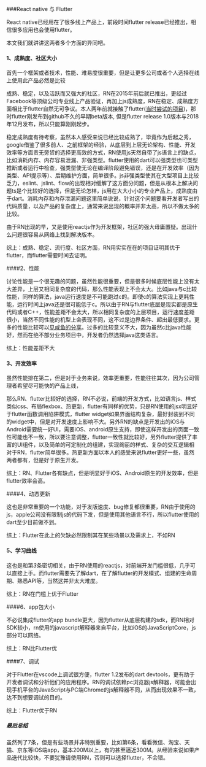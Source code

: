 ###React native 与 Flutter

React native已经用在了很多线上产品上，前段时间flutter release已经推出，相信很多应用也会使用flutter。

本文我们就讲讲这两者多个方面的异同吧。

#### 1、成熟度、社区大小

首先一个框架或者技术，性能、难易度很重要，但是让更多公司或者个人选择在线上使用此产品必然是比较

成熟、稳定，以及活跃而又强大的社区，RN在2015年前后就已推出，更经过Facebook等顶级公司专业线上产品验证，再加上js成熟度，RN在稳定、成熟度方面相比于flutter自然无可争议。本人两年前就接触了flutter([当时尝试的项目](https://gitee.com/wuchaofan/appstore))，那时flutter刚发布到github不久的早期beta版本, 但是flutter release 1.0版本与2018年12月发布，所以只能算刚刚起步。

稳定成熟度有待考察，虽然本人感受来说已经比较成熟了，毕竟作为后起之秀，google借鉴了很多前人、之前框架的经验，从底层到上层无论架构、性能、开发效率等方面责无旁贷的选择更高效的方式，RN使用js天然自带了js语言上的缺点，比如消耗内存、内存容易泄漏、非强类型。flutter使用的dart可以强类型也可类型推断或者运行中检查，强类型使无论在编译阶段避免错误，还是在开发效率（因为类型、API提示等）、后期维护方面，简单很多。js非强类型使其在大型项目上比较乏力，eslint、jslint、flow的出现相对缓解了这方面分问题，但是从根本上解决问题ts是个比较好的选择，但是无论怎样，js用在大大小小的专业产品上，成熟度由于dart。消耗内存和内存泄漏问题这里简单说说，针对这个问题要看开发者写出的代码质量，以及产品的复杂度上，通常来说出现的概率并非太高，所以不做太多的比较。

由于RN出现的早，又是使用reactjs作为开发框架，社区的强大毋庸置疑。出现什么问题很容易从网络上找到解决版本。

综上：成熟、稳定、流行度、社区方面，RN用实实在在的项目证明其优于flutter，而flutter需要时间去证明。



####2、性能

讨论性能是一个很无趣的问题，虽然性能很重要，但是很多时候底层性能上没有太大差异，上层又相同复杂度的代码，那么性能表现上不会太大。比如java与c比较性能，同样的算法，java运行速度是不可能跑过c的。即使c的算法实现上更耗性能，运行时间上java还是很可能低于c。所以由于RN与flutter底层是现实都是原生代码或者C++，性能差距不会太大，所以相同复杂度的上层项目，运行速度差距很小，当然不同性能的机型上会表现不同，这不过是边界条件、超出最低要求。更多的性能比较可以[见咸鱼的分享](https://juejin.im/post/5b9606055188255c7c6541c3)。过多的比较意义不大，因为虽然c比java性能好，然而在绝不部分业务项目中，开发者仍然选择java这类语言。

综上：性能差距不大



#### 3、开发效率

虽然性能排在第二，但是对于业务来说，效率更重要，性能往往其次，因为公司管理者希望尽可能快的产品上线，

那么RN、flutter比较好的选择，RN不必说，前端的开发方式，比如语言js、样式类似css、布局flexbox、热更新，flutter有同样的优势，只是RN使用的jsx明显好于flutter函数调用陷阱模式，flutter widget如果界面结构复杂，最好封装到不同的widget中，但是对开发速度上影响不大。另外RN的缺点是开发出的iOS与Android需要统一好UI，需要iOS、android原生支持，即使这样开发出的页面一致性可能也不一致，所以要注意调整，flutter一致性就比较好，另外flutter提供了丰富的UI组件，以及简单的可定制化的组建，实现绚丽的样式、复杂的交互逻辑相对于RN，flutter简单很多。热更新方面以本人的感受来说flutter更好一些，虽然两者都有，但是好于原生开发。

综上：RN、Flutter各有缺点，但是明显好于iOS、Android原生的开发效率，但是flutter效率会高。



####4、动态更新

这也是非常重要的一个功能，对于发版速度、bug修复都很重要，RN由于使用的js，apple公司没有限制js的代码下发，但是使用其他语言不行，所以flutter使用的dart至少目前做不到。

综上：Flutter在此上的欠缺必然限制其在某些场景以及需求上，不如RN



#### 5、学习曲线

这也是和第*3*条密切相关，由于RN使用的reactjs，对前端开发门槛很低，几乎可以直接上手。而flutter需要先了解dart，在了解flutter的开发模式、组建的生命周期、熟悉API等，当然这并非太大难度。

综上：RN在门槛上优于Flutter



####6、app包大小

不必说集成flutter的app bundle更大，因为flutter从底层构建的sdk，而RN相对SDK较小，rn使用的javascript解释器来自平台，比如iOS的JavaScriptCore，js部分可以网络。

综上：RN比Flutter优



####7、调试

对于Flutter在vscode上调试很方便，flutter 1.2发布的dart devtools，更有助于开发者调试和分析他们的应用程序。RN的调试依赖pc浏览器js解释器，可能会出现手机平台的JavaScript与PC端Chrome的js解释器不同，从而出现效果不一致，达不到想要调试的目的。

综上：Flutter优于RN



##### 最后总结

虽然列了7条，但是有些场景并非特别重要，比如第6条，看看微信、淘宝、天猫、京东等iOS端app，基本200M以上，有的甚至逼近300M。从经验来说如果产品迭代比较快，不要犹豫请使用RN，否则可以选择flutter，不会错。

